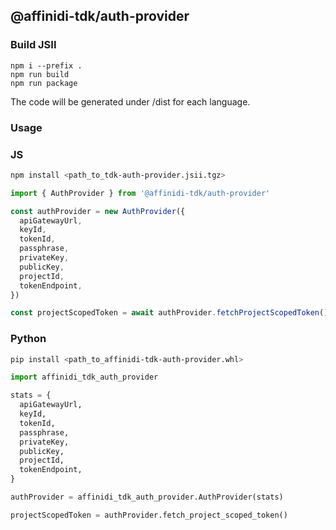 ## @affinidi-tdk/auth-provider

### Build JSII

```
npm i --prefix .
npm run build
npm run package
```

The code will be generated under /dist for each language.

### Usage

### JS

```bash
npm install <path_to_tdk-auth-provider.jsii.tgz>
```

```ts
import { AuthProvider } from '@affinidi-tdk/auth-provider'

const authProvider = new AuthProvider({
  apiGatewayUrl,
  keyId,
  tokenId,
  passphrase,
  privateKey,
  publicKey,
  projectId,
  tokenEndpoint,
})

const projectScopedToken = await authProvider.fetchProjectScopedToken()
```

### Python

```bash
pip install <path_to_affinidi-tdk-auth-provider.whl>
```

```python
import affinidi_tdk_auth_provider

stats = {
  apiGatewayUrl,
  keyId,
  tokenId,
  passphrase,
  privateKey,
  publicKey,
  projectId,
  tokenEndpoint,
}

authProvider = affinidi_tdk_auth_provider.AuthProvider(stats)

projectScopedToken = authProvider.fetch_project_scoped_token()
```
